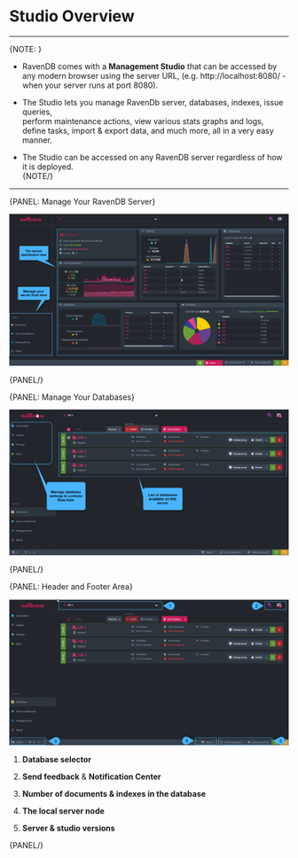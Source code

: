 ﻿# Studio Overview
---

{NOTE: }

* RavenDB comes with a **Management Studio** that can be accessed by any modern browser using the server URL, 
  (e.g. http://localhost:8080/ - when your server runs at port 8080). 

* The Studio lets you manage RavenDb server, databases, indexes, issue queries,  
  perform maintenance actions, view various stats graphs and logs, define tasks, import & export data, and much more, 
  all in a very easy manner.

* The Studio can be accessed on any RavenDB server regardless of how it is deployed.  
{NOTE/}

---

{PANEL: Manage Your RavenDB Server}

![Figure 1. Studio overview - Manage server](images/overview-1.png "Manage server")

{PANEL/}

{PANEL: Manage Your Databases}

![Figure 2. Studio overview - Manage databases](images/overview-2.png "Manage databases")

{PANEL/}

{PANEL: Header and Footer Area}

![Figure 5. Studio overview - Header and Footer](images/overview-3.png "Header and Footer area")

1. **Database selector**

2. **Send feedback** & **Notification Center**

3. **Number of documents & indexes in the database**

4. **The local server node**

5. **Server & studio versions**

{PANEL/}
